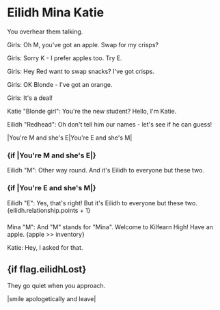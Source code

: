 
# Eilidh Mina Katie

You overhear them talking.

Girls: Oh M, you've got an apple. Swap for my crisps?

Girls: Sorry K - I prefer apples too. Try E.

Girls: Hey Red want to swap snacks? I've got crisps.

Girls: OK Blonde - I've got an orange.

Girls: It's a deal!

Katie "Blonde girl": You're the new student? Hello, I'm Katie.

Eilidh "Redhead": Oh don't tell him our names - let's see if he can guess!

|You're M and she's E|You're E and she's M|

### {if |You're M and she's E|}

Eilidh "M": Other way round. And it's Eilidh to everyone but these two.

### {if |You're E and she's M|}

Eilidh "E": Yes, that's right! But it's Eilidh to everyone but these two. {eilidh.relationship.points + 1}

### 

Mina "M": And "M" stands for "Mina". Welcome to Kilfearn High! Have an apple. {apple >> inventory}

Katie: Hey, I asked for that.


## {if flag.eilidhLost}

They go quiet when you approach.

|smile apologetically and leave|



